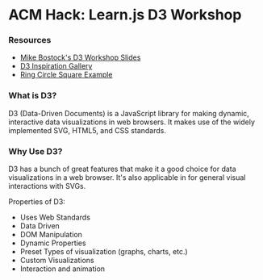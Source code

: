 # ACM Hack: Learn.js D3 Workshop

### Resources
* [Mike Bostock's D3 Workshop Slides](https://bost.ocks.org/mike/d3/workshop/#0)
* [D3 Inspiration Gallery](https://github.com/d3/d3/wiki/Gallery)
* [Ring Circle Square Example](https://bl.ocks.org/mbostock/1386444)

### What is D3?

D3 (Data-Driven Documents) is a JavaScript library for making dynamic, interactive data visualizations in web browsers. It makes use of the widely implemented SVG, HTML5, and CSS standards.

### Why Use D3?

D3 has a bunch of great features that make it a good choice for data visualizations in a web browser. It's also applicable in for general visual interactions with SVGs.

Properties of D3:
* Uses Web Standards
* Data Driven
* DOM Manipulation
* Dynamic Properties
* Preset Types of visualization (graphs, charts, etc.)
* Custom Visualizations
* Interaction and animation

